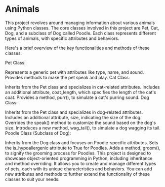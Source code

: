 # Animals
This project revolves around managing information about various animals using Python classes. The core classes involved in this project are Pet, Cat, Dog, and a subclass of Dog called Poodle. Each class represents different types of animals, with specific attributes and behaviors.

Here's a brief overview of the key functionalities and methods of these classes:

Pet Class:

Represents a generic pet with attributes like type, name, and sound.
Provides methods to make the pet speak and play.
Cat Class:

Inherits from the Pet class and specializes in cat-related attributes.
Includes an additional attribute, coat_length, which specifies the length of the cat's coat.
Provides a method, purr(), to simulate a cat's purring sound.
Dog Class:

Inherits from the Pet class and specializes in dog-related attributes.
Includes an additional attribute, size, indicating the size of the dog.
Overrides the speak() method to customize the sound based on the dog's size.
Introduces a new method, wag_tail(), to simulate a dog wagging its tail.
Poodle Class (Subclass of Dog):

Inherits from the Dog class and focuses on Poodle-specific attributes.
Sets the is_hypoallergenic attribute to True for Poodles.
Adds a method, groom(), to signify the grooming process for Poodles.
This project is designed to showcase object-oriented programming in Python, including inheritance and method overriding. It allows you to create and manage different types of pets, each with its unique characteristics and behaviors. You can add new attributes and methods to further extend the functionality of these classes to suit your needs.
